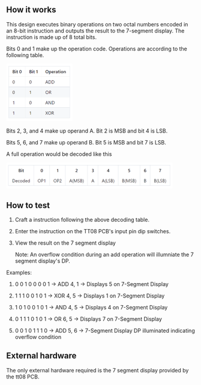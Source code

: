 <!---

This file is used to generate your project datasheet. Please fill in the information below and delete any unused
sections.

You can also include images in this folder and reference them in the markdown. Each image must be less than
512 kb in size, and the combined size of all images must be less than 1 MB.
-->

## How it works

This design executes binary operations on two octal numbers encoded in an 8-bit instruction and outputs the result to the 7-segment display.
The instruction is made up of 8 total bits.  

Bits 0 and 1 make up the operation code. Operations are according to the following table.

<img width="176" alt="OPBits" src="OPBits.png">

Bits 2, 3, and 4 make up operand A. Bit 2 is MSB and bit 4 is LSB.

Bits 5, 6, and 7 make up operand B. Bit 5 is MSB and bit 7 is LSB.

A full operation would be decoded like this

<img width="443" alt="fullop" src="fullop.png">

## How to test

1. Craft a instruction following the above decoding table. 
2. Enter the instruction on the TT08 PCB's input pin dip switches.
3. View the result on the 7 segment display

   Note: An overflow condition during an add operation will illumniate the 7 segment display's DP.

Examples:
1. 0 0 1 0 0 0 0 1 -> ADD 4, 1 -> Displays 5 on 7-Segment Display
   
2. 1 1 1 0 0 1 0 1 -> XOR 4, 5 -> Displays 1 on 7-Segment Display
   
3. 1 0 1 0 0 1 0 1 -> AND 4, 5 -> Displays 4 on 7-Segment Display

4. 0 1 1 1 0 1 0 1 -> OR  6, 5 -> Displays 7 on 7-Segment Display

5. 0 0 1 0 1 1 1 0 -> ADD 5, 6 -> 7-Segment Display DP illuminated indicating overflow condition

## External hardware

The only external hardware required is the 7 segment display provided by the tt08 PCB.
